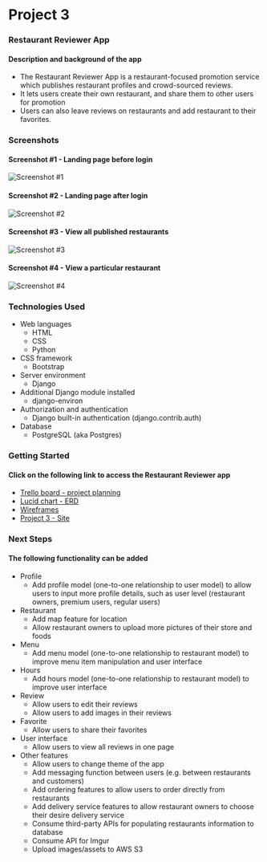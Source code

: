 # Project 3

### Restaurant Reviewer App
#### Description and background of the app
* The Restaurant Reviewer App is a restaurant-focused promotion service which publishes restaurant profiles and crowd-sourced reviews.
* It lets users create their own restaurant, and share them to other users for promotion
* Users can also leave reviews on restaurants and add restaurant to their favorites.

### Screenshots
#### Screenshot #1 - Landing page before login
![Screenshot #1](https://i.imgur.com/5yOnUxU.png)

#### Screenshot #2 - Landing page after login
![Screenshot #2](https://i.imgur.com/hIujDmk.png)

#### Screenshot #3 - View all published restaurants
![Screenshot #3](https://i.imgur.com/dsM70P1.png)

#### Screenshot #4 - View a particular restaurant
![Screenshot #4](https://i.imgur.com/BlQ556m.png)

### Technologies Used
* Web languages
    * HTML
    * CSS
    * Python
* CSS framework
    * Bootstrap
* Server environment
    * Django
* Additional Django module installed
    * django-environ
* Authorization and authentication
    * Django built-in authentication (django.contrib.auth)
* Database
    * PostgreSQL (aka Postgres)

### Getting Started
#### Click on the following link to access the Restaurant Reviewer app
* [Trello board - project planning](https://trello.com/b/7OsKredW/team-django-fett)
* [Lucid chart - ERD](https://lucid.app/lucidchart/7362fe65-f761-4e9d-bfdc-737be7df7490/edit?invitationId=inv_7c563073-7549-4e2a-9613-91895e128912&referringApp=slack&page=0_0#)
* [Wireframes](https://imgur.com/QXSRgvE)
* [Project 3 - Site](#)

### Next Steps
#### The following functionality can be added 
* Profile
    * Add profile model (one-to-one relationship to user model) to allow users to input more profile details, such as user level (restaurant owners, premium users, regular users)
* Restaurant
    * Add map feature for location
    * Allow restaurant owners to upload more pictures of their store and foods
* Menu
    * Add menu model (one-to-one relationship to restaurant model) to improve menu item manipulation and user interface
* Hours
    * Add hours model (one-to-one relationship to restaurant model) to improve user interface
* Review
    * Allow users to edit their reviews
    * Allow users to add images in their reviews
* Favorite
    * Allow users to share their favorites
* User interface
    * Allow users to view all reviews in one page
* Other features
    * Allow users to change theme of the app
    * Add messaging function between users (e.g. between restaurants and customers)
    * Add ordering features to allow users to order directly from restaurants
    * Add delivery service features to allow restaurant owners to choose their desire delivery service
    * Consume third-party APIs for populating restaurants information to database
    * Consume API for Imgur
    * Upload images/assets to AWS S3






